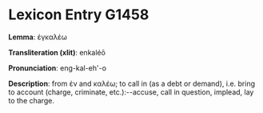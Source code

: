 # Lexicon Entry G1458

**Lemma**: ἐγκαλέω

**Transliteration (xlit)**: enkaléō

**Pronunciation**: eng-kal-eh'-o

**Description**:
from ἐν and καλέω; to call in (as a debt or demand), i.e. bring to account (charge, criminate, etc.):--accuse, call in question, implead, lay to the charge.
